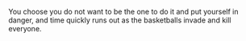 You choose you do not want to be the one to do it and put yourself in danger, and time quickly runs out as the basketballs invade and kill everyone.

